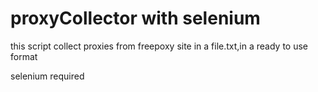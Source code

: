 # proxyCollector with selenium
this script collect proxies from freepoxy site in a file.txt,in a ready to use format

selenium required
